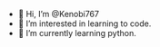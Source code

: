 - 👋 Hi, I’m @Kenobi767
- 👀 I’m interested in learning to code.
- 🌱 I’m currently learning python.

<!---
Kenobi767/Kenobi767 is a ✨ special ✨ repository because its `README.md` (this file) appears on your GitHub profile.
You can click the Preview link to take a look at your changes.
--->
